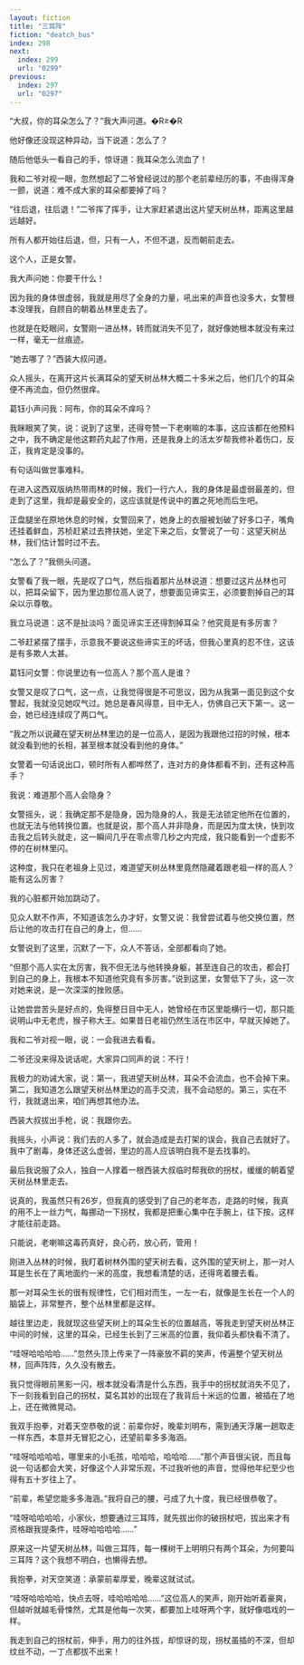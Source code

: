```yaml
---
layout: fiction
title: "三耳阵"
fiction: "deatch_bus"
index: 298
next:
  index: 299
  url: "0299"
previous:
  index: 297
  url: "0297"
---
```

“大叔，你的耳朵怎么了？”我大声问道。�R≥�R

他好像还没现这种异动，当下说道：怎么了？

随后他低头一看自己的手，惊讶道：我耳朵怎么流血了！

我和二爷对视一眼，忽然想起了二爷曾经说过的那个老前辈经历的事，不由得浑身一颤，说道：难不成大家的耳朵都要掉了吗？

“往后退，往后退！”二爷挥了挥手，让大家赶紧退出这片望天树丛林，距离这里越远越好。

所有人都开始往后退，但，只有一人，不但不退，反而朝前走去。

这个人，正是女警。

我大声问她：你要干什么！

因为我的身体很虚弱，我就是用尽了全身的力量，吼出来的声音也没多大，女警根本没理我，自顾自的朝着丛林里走去了。

也就是在眨眼间，女警刚一进丛林，转而就消失不见了，就好像她根本就没有来过一样，毫无一丝痕迹。

“她去哪了？”西装大叔问道。

众人摇头，在离开这片长满耳朵的望天树丛林大概二十多米之后，他们几个的耳朵便不再流血，但仍然很痒。

葛钰小声问我：阿布，你的耳朵不痒吗？

我眯眼笑了笑，说：说到了这里，还得夸赞一下老喇嘛的本事，这应该都在他预料之中，我不确定是他这颗药丸起了作用，还是我身上的活太岁帮我修补着伤口，反正，我肯定是没事的。

有句话叫做世事难料。

在进入这西双版纳热带雨林的时候，我们一行六人，我的身体是最虚弱最差的，但走到了这里，我却是最安全的，这应该就是传说中的置之死地而后生吧。

正盘腿坐在原地休息的时候，女警回来了，她身上的衣服被划破了好多口子，嘴角还挂着鲜血，苏桢赶紧过去搀扶她，坐定下来之后，女警说了一句：这望天树丛林，我们估计暂时过不去。

“怎么了？”我侧头问道。

女警看了我一眼，先是叹了口气，然后指着那片丛林说道：想要过这片丛林也可以，把耳朵留下，因为里边那位高人说了，想要面见谛实王，必须要割掉自己的耳朵以示尊敬。

我立马说道：这不是扯淡吗？面见谛实王还得割掉耳朵？他究竟是有多厉害？

二爷赶紧摆了摆手，示意我不要说这些谛实王的坏话，但我心里真的忍不住，这该是有多欺人太甚。

葛钰问女警：你说里边有一位高人？那个高人是谁？

女警又是叹了口气，这一点，让我觉得很是不可思议，因为从我第一面见到这个女警起，我就没见她叹气过。她总是春风得意，目中无人，仿佛自己天下第一。这一会，她已经连续叹了两口气。

“我之所以说藏在望天树丛林里边的是一位高人，是因为我跟他过招的时候，根本就没看到他的长相，甚至根本就没看到他的身体。”

女警着一句话说出口，顿时所有人都哗然了，连对方的身体都看不到，还有这种高手？

我说：难道那个高人会隐身？

女警摇头，说：我确定那不是隐身，因为隐身的人，我是无法锁定他所在位置的，也就无法与他转换位置。也就是说，那个高人并非隐身，而是因为度太快，快到攻击我之后转头就走，这一瞬间几乎在零点零几秒之内完成，我只能看到一个虚影不停的在树林里闪。

这种度，我只在老祖身上见过，难道望天树丛林里竟然隐藏着跟老祖一样的高人？能有这么厉害？

我的心脏都开始加跳动了。

见众人默不作声，不知道该怎么办才好，女警又说：我曾尝试着与他交换位置，然后让他的攻击打在自己的身上，但……

女警说到了这里，沉默了一下，众人不答话，全部都看向了她。

“但那个高人实在太厉害，我不但无法与他转换身躯，甚至连自己的攻击，都会打到自己的身上，我根本不知道他究竟有多厉害。”说到这里，女警低下了头，这一次对她来说，是一次深深的挫败感。

让她尝尝苦头是好点的，免得整日目中无人，她曾经在市区里能横行一切，那只能说明山中无老虎，猴子称大王。如果昔日老祖仍然生活在市区中，早就灭掉她了。

我和二爷对视一眼，说：一会我进去看看。

二爷还没来得及说话呢，大家异口同声的说：不行！

我极力的劝诫大家，说：第一，我进望天树丛林，耳朵不会流血，也不会掉下来。第二，我知道怎么跟望天树丛林里边的高手交流，我不会动怒的。第三，实在不行，我就退出来，咱们再想其他办法。

西装大叔拔出手枪，说：我跟你去。

我摇头，小声说：我们去的人多了，就会造成是去打架的误会，我自己去就好了。我中了剧毒，身体还这么虚弱，里边的高人应该明白我不是去找事的。

最后我说服了众人，独自一人撑着一根西装大叔临时帮我砍的拐杖，缓缓的朝着望天树丛林里走去。

说真的，我虽然只有26岁，但我真的感受到了自己的老年态，走路的时候，我真的用不上一丝力气，每挪动一下拐杖，我都是把重心集中在手腕上，往下按。这样才能往前走路。

只能说，老喇嘛这毒药真好，良心药，放心药，管用！

刚进入丛林的时候，我盯着树林外围的望天树去看，这外围的望天树上，那一对人耳是生长在了离地面约一米的高度，我想看清楚的话，还得弯着腰去看。

那一对耳朵生长的很有规律性，它们相对而生，一左一右，就像是生长在一个人的脑袋上，非常整齐，整个丛林里都是这样。

越往里边走，我就现这些望天树上的耳朵生长的位置越高，等我走到望天树丛林正中间的时候，这里的耳朵，已经生长到了三米高的位置，我仰着头都快看不清了。

“哇呀哈哈哈哈……”忽然头顶上传来了一阵豪放不羁的笑声，传遍整个望天树丛林，回声阵阵，久久没有散去。

我只觉得眼前黑影一闪，根本就没看清是什么东西，我手中的拐杖就消失不见了，下一刻我看到自己的拐杖，莫名其妙的出现在了我背后十米远的位置，被插在了地上，还在微微晃动。

我双手抱拳，对着天空恭敬的说：前辈你好，晚辈刘明布，需到通天浮屠一趟取走一样东西，本意并无冒犯之心，还望前辈多多海涵。

“哇呀哈哈哈哈，哪里来的小毛孩，哈哈哈，哈哈哈……”那个声音很尖锐，而且每说一句话都会大笑，好像这个人非常乐观，不过我听他的声音，觉得他年纪至少也得有五十岁往上了。

“前辈，希望您能多多海涵。”我将自己的腰，弓成了九十度，我已经很恭敬了。

“哇呀哈哈哈哈，小家伙，想要通过三耳阵，就先拔出你的破拐杖吧，拔出来才有资格跟我提条件，哇呀哈哈哈哈……”

原来这一片望天树丛林，叫做三耳阵，每一棵树干上明明只有两个耳朵，为何要叫三耳阵？这个我想不明白，也懒得去想。

我抱拳，对天空笑道：承蒙前辈厚爱，晚辈这就试试。

“哇呀哈哈哈哈，快点去呀，哇哈哈哈哈……”这位高人的笑声，刚开始听着豪爽，但越听就越毛骨悚然，尤其是他每一次笑，都要加上哇呀两个字，就好像唱戏的一样。

我走到自己的拐杖前，伸手，用力的往外拔，却惊讶的现，拐杖虽插的不深，但却纹丝不动，一丁点都拔不出来！